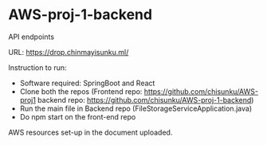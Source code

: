 # AWS-proj-1-backend
API endpoints

URL: https://drop.chinmayisunku.ml/ 

Instruction to run:
  - Software required: SpringBoot and React
  - Clone both the repos (Frontend repo: https://github.com/chisunku/AWS-proj1 
                          backend repo: https://github.com/chisunku/AWS-proj-1-backend)
  - Run the main file in Backend repo (FileStorageServiceApplication.java)
  - Do npm start on the front-end repo

AWS resources set-up in the document uploaded. 
